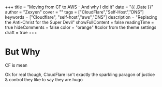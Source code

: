 +++
title = "Moving from CF to AWS - And why I did it"
date = "{{ .Date }}"
author = "Zexyen"
cover = ""
tags = ["CloudFlare","Self-Host","DNS"]
keywords = ["Cloudflare", "self-host","aws","DNS"]
description = "Replacing the Anti-Christ for the Super Devil"
showFullContent = false
readingTime = true
hideComments = false
color = "orange" #color from the theme settings
draft = true
+++

# But Why
CF is mean

Ok for real though, CloudFlare isn't exactly the sparkling paragon of justice & control they like to say they are.hugo